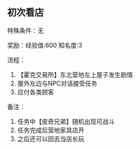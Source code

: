 ## 初次看店
特殊条件：无

奖励：经验值:600 知名度:3

流程：

1. 【霍克交易所】东北营地左上屋子发生剧情
2. 屋外左边与NPC对话接受任务
3. 应付各类顾客


备注：

1. 任务中【皮奇兄弟】随机出现可战斗
2. 任务完成后营地家具店开
3. 之后还可以回去当店长玩
